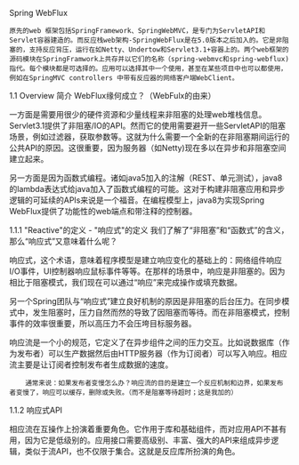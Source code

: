 

Spring WebFlux

    原先的web 框架包括SpringFramework、SpringWebMVC，是专门为ServletAPI和Servlet容器建造的。而反应栈web架构-SpringWebFlux是在5.0版本之后加入的。它是非阻塞的，支持反应背压，运行在如Netty、Undertow和Servlet3.1+容器上的。两个web框架的源码模块在SpringFramwork上共存并以它们的名称（spring-webmvc和spring-webflux)指代。每个模块都是可选择的。应用可以选择其中一个使用，甚至在某些项目中也可以都使用，例如在SpringMVC controllers 中带有反应器的网络客户端WebClient。

1.1 Overview 简介
   WebFlux缘何成立？（WebFulx的由来）

   一方面是需要用很少的硬件资源和少量线程来非阻塞的处理web堆栈信息。Servlet3.1提供了非阻塞/IO的API。然而它的使用需要避开一些ServletAPI的阻塞场景，例如过滤器，获取参数等。这就为什么需要一个全新的在非阻塞期间运行的公共API的原因。这很重要，因为服务器（如Netty)现在多以在异步和非阻塞空间建立起来。

   另一方面是因为函数式编程。诸如java5加入的注解（REST、单元测试），java8的lambda表达式给java加入了函数式编程的可能。这对于构建非阻塞应用和异步逻辑的可延续的APIs来说是一个福音。在编程模型上，java8为实现Spring WebFlux提供了功能性的web端点和带注释的控制器。

1.1.1 "Reactive"的定义 - "响应式"的定义
   我们了解了“非阻塞”和“函数式”的含义，那么“响应式”又意味着什么呢？

   响应式，这个术语，意味着程序模型是建立响应变化的基础上的：网络组件响应I/O事件，UI控制器响应鼠标事件等等。在那样的场景中，响应是非阻塞的。因为相比于阻塞模式，我们现在可以通过“响应”来完成操作或填充数据。
    
   另一个Spring团队与“响应式”建立良好机制的原因是非阻塞的后台压力。在同步模式中，发生阻塞时，压力自然而然的导致了因阻塞而等待。而在非阻塞模式，控制事件的效率很重要，所以高压力不会压垮目标服务器。
    
   响应流是一个小的规范，它定义了在异步组件之间的压力交互。比如说数据库（作为发布者）可以生产数据然后由HTTP服务器（作为订阅者）可以写入响应。相应流主要是让订阅者控制发布者生成数据的速度。

```
    通常来说：如果发布者变慢怎么办？响应流的目的是建立一个反应机制和边界，如果发布者变慢了，响应可以缓存，删除或失败。（而不是阻塞等待超时；这是我加的）

```

   1.1.2 响应式API
    
   相应流在互操作上扮演着重要角色。它作用于库和基础组件，而对应用API不甚有用，因为它是低级别的。应用接口需要高级别、丰富、强大的API来组成异步逻辑，类似于流API，也不仅限于集合。这就是反应库所扮演的角色。







   

   

   

   



   